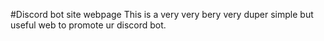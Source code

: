 #Discord bot site webpage
This is a very very bery very duper simple but useful web to promote ur discord bot.

